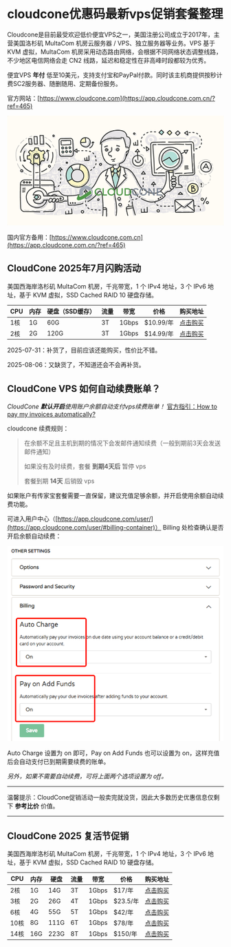 # cloudcone优惠码最新vps促销套餐整理

Cloudcone是目前最受欢迎低价便宜VPS之一，美国注册公司成立于2017年，主营美国洛杉矶 MultaCom 机房云服务器 / VPS、独立服务器等业务。VPS 基于 KVM 虚拟，MultaCom 机房采用动态路由网络，会根据不同网络状态调整线路，不少地区电信网络会走 CN2 线路，延迟和稳定性在非高峰时段都较为优秀。

便宜VPS **年付** 低至10美元，支持支付宝和PayPal付款。同时该主机商提供按秒计费SC2服务器、随删随用、定期备份服务。

官方网站：[https://www.cloudcone.com](https://app.cloudcone.com.cn/?ref=465)

[![cloudcone官网](cloudcone_20250805_231153.png)](https://app.cloudcone.com.cn/?ref=465)

国内官方备用：[https://www.cloudcone.com.cn](https://app.cloudcone.com.cn/?ref=465)

## CloudCone 2025年7月闪购活动

美国西海岸洛杉矶 MultaCom 机房，千兆带宽，1 个 IPv4 地址，3 个 IPv6 地址，基于 KVM 虚拟，SSD Cached RAID 10 硬盘存储。

| CPU | 内存  | 硬盘（SSD缓存） | 流量  | 带宽  | 价格  | 购买地址 |
| --- | --- | --- | --- | --- | --- | --- |
| 1核  | 1G  | 60G | 3T  | 1Gbps | $10.99/年 | [点击购买](https://app.cloudcone.com.cn/vps/405/create?ref=465&token=flash-q3-25-vps-1) |
| 2核  | 2G  | 120G | 3T  | 1Gbps | $14.99/年 | [点击购买](https://app.cloudcone.com.cn/vps/406/create?ref=465&token=flash-q3-25-vps-2) |

2025-07-31：补货了，目前应该还能购买，性价比不错。

2025-08-06：又缺货了，不知道还会不会再补货。

## CloudCone VPS 如何自动续费账单？

 *CloudCone **默认开启**使用账户余额自动支付vps续费账单！*  [官方指引：How to pay my invoices automatically?](https://help.cloudcone.com/en-us/article/how-to-pay-my-invoices-automatically-1rz8lm3/)

 cloudcone 续费规则：
 
> 在余额不足且主机到期的情况下会发邮件通知续费（一般到期前3天会发送邮件通知）
> 
> 如果没有及时续费，套餐 **到期4天后** 暂停 vps
> 
> 套餐到期 **14天** 后销毁 vps

如果账户有传家宝套餐需要一直保留，建议充值足够余额，并开启使用余额自动续费功能。

可进入用户中心（[https://app.cloudcone.com/user/](https://app.cloudcone.com/user/#billing-container)） Billing 处检查确认是否开启余额自动续费：

[![cloudcone自动续费](cloudcone_20250806_091153.png)](https://app.cloudcone.com.cn/?ref=465)

Auto Charge 设置为 on 即可，Pay on Add Funds 也可以设置为 on，这样充值后会自动支付已到期需要续费的账单。

*另外，如果不需要自动续费，可将上面两个选项设置为 off。*

---

温馨提示：CloudCone促销活动一般卖完就没货，因此大多数历史优惠信息仅剩下 **参考比价** 价值。

---

## CloudCone 2025 复活节促销

美国西海岸洛杉矶 MultaCom 机房，千兆带宽，1 个 IPv4 地址，3 个 IPv6 地址，基于 KVM 虚拟，SSD Cached RAID 10 硬盘存储。

| CPU | 内存  | 硬盘 | 流量  | 带宽  | 价格  | 购买地址 |
| --- | --- | --- | --- | --- | --- | --- |
| 2核  | 1G  | 14G | 3T  | 1Gbps | $17/年 | [点击购买](https://app.cloudcone.com.cn/vps/383/create?ref=465&token=easter-25-ssd-vps-1) |
| 3核  | 2G  | 26G | 4T  | 1Gbps | $23.5/年 | [点击购买](https://app.cloudcone.com.cn/vps/384/create?ref=465&token=easter-25-ssd-vps-2) |
| 6核  | 4G  | 55G | 5T  | 1Gbps | $42/年 | [点击购买](https://app.cloudcone.com.cn/vps/385/create?ref=465&token=easter-25-ssd-vps-3) |
| 10核 | 8G  | 111G | 6T  | 1Gbps | $78/年 | [点击购买](https://app.cloudcone.com.cn/vps/386/create?ref=465&token=easter-25-ssd-vps-4) |
| 14核 | 16G | 223G | 8T  | 1Gbps | $150/年 | [点击购买](https://app.cloudcone.com.cn/vps/387/create?ref=465&token=easter-25-ssd-vps-5) |
